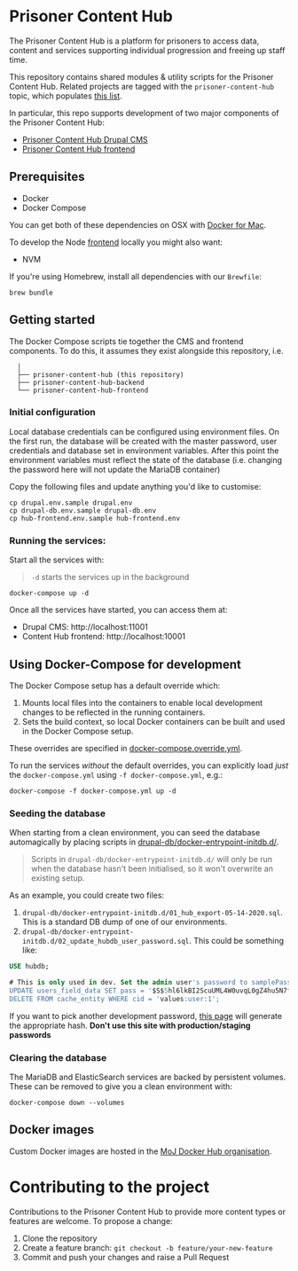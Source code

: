 # Prisoner Content Hub

The Prisoner Content Hub is a platform for prisoners to access data, content and services supporting individual progression and freeing up staff time.

This repository contains shared modules & utility scripts for the Prisoner Content Hub. Related projects are tagged with the `prisoner-content-hub` topic, which populates [this list](https://github.com/topics/prisoner-content-hub).

In particular, this repo supports development of two major components of the Prisoner Content Hub:

- [Prisoner Content Hub Drupal CMS](https://github.com/ministryofjustice/prisoner-content-hub-backend)
- [Prisoner Content Hub frontend](https://github.com/ministryofjustice/prisoner-content-hub-frontend)

## Prerequisites

- Docker
- Docker Compose

You can get both of these dependencies on OSX with [Docker for Mac](https://docs.docker.com/docker-for-mac/). 

To develop the Node [frontend](https://github.com/ministryofjustice/prisoner-content-hub-frontend) locally you might also want:

- NVM

If you're using Homebrew, install all dependencies with our `Brewfile`:

```
brew bundle
```

## Getting started

The Docker Compose scripts tie together the CMS and frontend components. To do this, it assumes they exist alongside this repository, i.e.

```
  │
  ├── prisoner-content-hub (this repository)
  ├── prisoner-content-hub-backend
  └── prisoner-content-hub-frontend
```

### Initial configuration

Local database credentials can be configured using environment files. On the first run, the database will be created with the master password, user credentials and database set in environment variables. After this point the environment variables must reflect the state of the database (i.e. changing the password here will not update the MariaDB container)

Copy the following files and update anything you'd like to customise:

```
cp drupal.env.sample drupal.env
cp drupal-db.env.sample drupal-db.env
cp hub-frontend.env.sample hub-frontend.env
```

### Running the services:

Start all the services with:

>`-d` starts the services up in the background

```
docker-compose up -d 
```

Once all the services have started, you can access them at:

- Drupal CMS: http://localhost:11001
- Content Hub frontend: http://localhost:10001


## Using Docker-Compose for development

The Docker Compose setup has a default override which:

1. Mounts local files into the containers to enable local development changes to be reflected in the running containers.
2. Sets the build context, so local Docker containers can be built and used in the Docker Compose setup.

These overrides are specified in [docker-compose.override.yml](docker-compose.override.yml).

To run the services _without_ the default overrides, you can explicitly load _just_ the `docker-compose.yml` using `-f docker-compose.yml`, e.g.:

```
docker-compose -f docker-compose.yml up -d
```

### Seeding the database

When starting from a clean environment, you can seed the database automagically by placing scripts in [drupal-db/docker-entrypoint-initdb.d/](drupal-db/docker-entrypoint-initdb.d/).

> Scripts in `drupal-db/docker-entrypoint-initdb.d/` will only be run when the database hasn't been initialised, so it won't overwrite an existing setup.

As an example, you could create two files:

1. `drupal-db/docker-entrypoint-initdb.d/01_hub_export-05-14-2020.sql`. This is a standard DB dump of one of our environments.
2. `drupal-db/docker-entrypoint-initdb.d/02_update_hubdb_user_password.sql`. This could be something like:

```sql
USE hubdb;

# This is only used in dev. Set the admin user's password to samplePassw0rd
UPDATE users_field_data SET pass = '$S$5hl6lkBI2ScuUML4W0uvqL0gZ4hu5N7fH1xgdIc0YcXzBoyQkW3E' WHERE uid =1;
DELETE FROM cache_entity WHERE cid = 'values:user:1';
```

If you want to pick another development password, [this page](https://www.useotools.com/drupal-password-hash-generator/output) will generate the appropriate hash. __Don't use this site with production/staging passwords__

### Clearing the database

The MariaDB and ElasticSearch services are backed by persistent volumes. These can be removed to give you a clean environment with:

```
docker-compose down --volumes
```

## Docker images

Custom Docker images are hosted in the [MoJ Docker Hub organisation](https://hub.docker.com/u/mojdigitalstudio/).

# Contributing to the project

Contributions to the Prisoner Content Hub to provide more content types or features are welcome. To propose a change: 

1. Clone the repository
2. Create a feature branch: `git checkout -b feature/your-new-feature`
3. Commit and push your changes and raise a Pull Request
